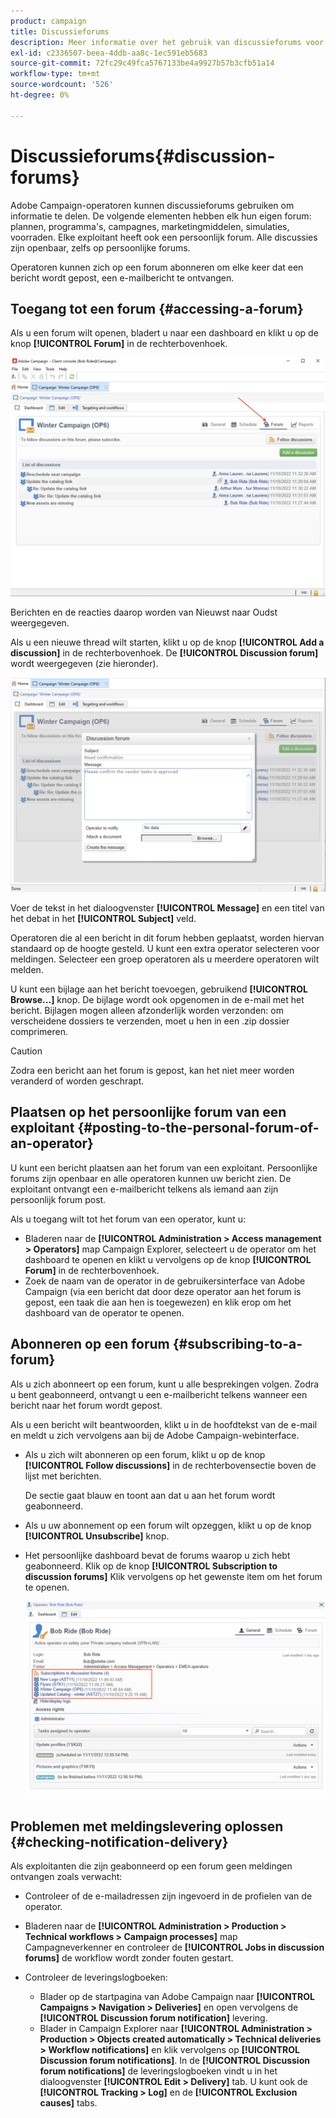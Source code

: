 ```yaml
---
product: campaign
title: Discussieforums
description: Meer informatie over het gebruik van discussieforums voor campagnes
exl-id: c2336507-beea-4ddb-aa8c-1ec591eb5683
source-git-commit: 72fc29c49fca5767133be4a9927b57b3cfb51a14
workflow-type: tm+mt
source-wordcount: '526'
ht-degree: 0%

---
```


# Discussieforums{#discussion-forums}

Adobe Campaign-operatoren kunnen discussieforums gebruiken om informatie te delen. De volgende elementen hebben elk hun eigen forum: plannen, programma&#39;s, campagnes, marketingmiddelen, simulaties, voorraden. Elke exploitant heeft ook een persoonlijk forum. Alle discussies zijn openbaar, zelfs op persoonlijke forums.

Operatoren kunnen zich op een forum abonneren om elke keer dat een bericht wordt gepost, een e-mailbericht te ontvangen.

## Toegang tot een forum {#accessing-a-forum}

Als u een forum wilt openen, bladert u naar een dashboard en klikt u op de knop **[!UICONTROL Forum]** in de rechterbovenhoek.

![](assets/mrm-forum-icon.png)

Berichten en de reacties daarop worden van Nieuwst naar Oudst weergegeven.

Als u een nieuwe thread wilt starten, klikt u op de knop **[!UICONTROL Add a discussion]** in de rechterbovenhoek. De **[!UICONTROL Discussion forum]** wordt weergegeven (zie hieronder).

![](assets/mrm-forum-new-thread.png)


Voer de tekst in het dialoogvenster **[!UICONTROL Message]** en een titel van het debat in het **[!UICONTROL Subject]** veld.

Operatoren die al een bericht in dit forum hebben geplaatst, worden hiervan standaard op de hoogte gesteld. U kunt een extra operator selecteren voor meldingen. Selecteer een groep operatoren als u meerdere operatoren wilt melden.

U kunt een bijlage aan het bericht toevoegen, gebruikend  **[!UICONTROL Browse...]** knop. De bijlage wordt ook opgenomen in de e-mail met het bericht. Bijlagen mogen alleen afzonderlijk worden verzonden: om verscheidene dossiers te verzenden, moet u hen in een .zip dossier comprimeren.

>[!CAUTION]
>
>Zodra een bericht aan het forum is gepost, kan het niet meer worden veranderd of worden geschrapt.

## Plaatsen op het persoonlijke forum van een exploitant {#posting-to-the-personal-forum-of-an-operator}

U kunt een bericht plaatsen aan het forum van een exploitant. Persoonlijke forums zijn openbaar en alle operatoren kunnen uw bericht zien. De exploitant ontvangt een e-mailbericht telkens als iemand aan zijn persoonlijk forum post.

Als u toegang wilt tot het forum van een operator, kunt u:

* Bladeren naar de **[!UICONTROL Administration > Access management > Operators]** map Campaign Explorer, selecteert u de operator om het dashboard te openen en klikt u vervolgens op de knop **[!UICONTROL Forum]** in de rechterbovenhoek.
* Zoek de naam van de operator in de gebruikersinterface van Adobe Campaign (via een bericht dat door deze operator aan het forum is gepost, een taak die aan hen is toegewezen) en klik erop om het dashboard van de operator te openen.

## Abonneren op een forum {#subscribing-to-a-forum}

Als u zich abonneert op een forum, kunt u alle besprekingen volgen. Zodra u bent geabonneerd, ontvangt u een e-mailbericht telkens wanneer een bericht naar het forum wordt gepost.

Als u een bericht wilt beantwoorden, klikt u in de hoofdtekst van de e-mail en meldt u zich vervolgens aan bij de Adobe Campaign-webinterface.

* Als u zich wilt abonneren op een forum, klikt u op de knop **[!UICONTROL Follow discussions]** in de rechterbovensectie boven de lijst met berichten.

   De sectie gaat blauw en toont aan dat u aan het forum wordt geabonneerd.

* Als u uw abonnement op een forum wilt opzeggen, klikt u op de knop **[!UICONTROL Unsubscribe]** knop.

* Het persoonlijke dashboard bevat de forums waarop u zich hebt geabonneerd. Klik op de knop **[!UICONTROL Subscription to discussion forums]** Klik vervolgens op het gewenste item om het forum te openen.

   ![](assets/forum-subscribed.png)


## Problemen met meldingslevering oplossen {#checking-notification-delivery}

Als exploitanten die zijn geabonneerd op een forum geen meldingen ontvangen zoals verwacht:

* Controleer of de e-mailadressen zijn ingevoerd in de profielen van de operator.
* Bladeren naar de **[!UICONTROL Administration > Production > Technical workflows > Campaign processes]** map Campagneverkenner en controleer de **[!UICONTROL Jobs in discussion forums]** de workflow wordt zonder fouten gestart.
* Controleer de leveringslogboeken:

   * Blader op de startpagina van Adobe Campaign naar **[!UICONTROL Campaigns > Navigation > Deliveries]** en open vervolgens de **[!UICONTROL Discussion forum notification]** levering.
   * Blader in Campaign Explorer naar **[!UICONTROL Administration > Production > Objects created automatically > Technical deliveries > Workflow notifications]** en klik vervolgens op **[!UICONTROL Discussion forum notifications]**.
   In de **[!UICONTROL Discussion forum notifications]** de leveringslogboeken vindt u in het dialoogvenster **[!UICONTROL Edit > Delivery]** tab. U kunt ook de **[!UICONTROL Tracking > Log]** en de **[!UICONTROL Exclusion causes]** tabs.
